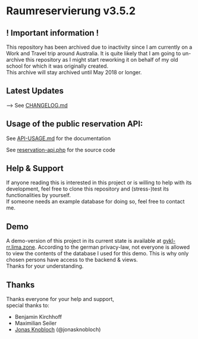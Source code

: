 # Raumreservierung v3.5.2

## ! Important information !
This repository has been archived due to inactivity since I am currently on a Work and Travel trip around Australia. It is quite likely that I am going to un-archive this repository as I might start reworking it on behalf of my old school for which it was originally created.<br>
This archive will stay archived until May 2018 or longer.

## Latest Updates

--> See [CHANGELOG.md](https://github.com/moritzmenzel/raumreservierung/blob/master/CHANGELOG.md)<br>

## Usage of the public reservation API:
See [API-USAGE.md](https://github.com/moritzmenzel/raumreservierung/blob/master/API-USAGE.md)
for the documentation

See [reservation-api.php](https://github.com/moritzmenzel/raumreservierung/blob/master/backend/public/reservation-api.php)
for the source code

## Help &amp; Support
If anyone reading this is interested in this project or is willing to help with its development, feel free to clone this repository and (stress-)test its functionalities by yourself.
<br>
If someone needs an example database for doing so, feel free to contact me.

## Demo
A demo-version of this project in its current state is available at [gykl-rr.lima.zone](https://gykl-rr.lima.zone).
According to the german privacy-law, not everyone is allowed to view the contents of the database I used for this demo. This is why only chosen persons have access to the backend & views.
<br>Thanks for your understanding.

## Thanks
Thanks everyone for your help and support,
<br>
special thanks to:
- Benjamin Kirchhoff
- Maximilian Seiler
- [Jonas Knobloch](https://github.com/jonasknobloch) (@jonasknobloch)
